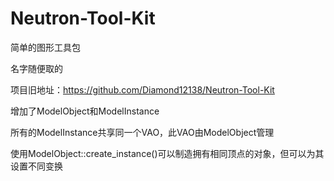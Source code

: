 # Neutron-Tool-Kit

简单的图形工具包

名字随便取的

项目旧地址：https://github.com/Diamond12138/Neutron-Tool-Kit

增加了ModelObject和ModelInstance

所有的ModelInstance共享同一个VAO，此VAO由ModelObject管理

使用ModelObject::create_instance()可以制造拥有相同顶点的对象，但可以为其设置不同变换
